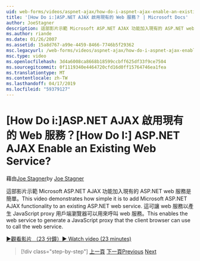 ```yaml
---
uid: web-forms/videos/aspnet-ajax/how-do-i-aspnet-ajax-enable-an-existing-web-service
title: '[How Do i:]ASP.NET AJAX 啟用現有的 Web 服務？ | Microsoft Docs'
author: JoeStagner
description: 這部影片示範 Microsoft ASP.NET AJAX 功能加入現有的 ASP.NET web 服務是簡單。 這可讓 web 服務以 gene...
ms.author: riande
ms.date: 01/26/2007
ms.assetid: 15a8d767-a99e-4459-8466-7746b5f29362
msc.legacyurl: /web-forms/videos/aspnet-ajax/how-do-i-aspnet-ajax-enable-an-existing-web-service
msc.type: video
ms.openlocfilehash: 3d4a6008ca8668b18599ccbff625df33f9ce7504
ms.sourcegitcommit: 0f1119340e4464720cfd16d0ff15764746ea1fea
ms.translationtype: MT
ms.contentlocale: zh-TW
ms.lasthandoff: 04/17/2019
ms.locfileid: "59379127"
---
```

# <a name="how-do-i-aspnet-ajax-enable-an-existing-web-service"></a><span data-ttu-id="47554-105">[How Do i:]ASP.NET AJAX 啟用現有的 Web 服務？</span><span class="sxs-lookup"><span data-stu-id="47554-105">[How Do I:] ASP.NET AJAX Enable an Existing Web Service?</span></span>

<span data-ttu-id="47554-106">藉由[Joe Stagner](https://github.com/JoeStagner)</span><span class="sxs-lookup"><span data-stu-id="47554-106">by [Joe Stagner](https://github.com/JoeStagner)</span></span>

<span data-ttu-id="47554-107">這部影片示範 Microsoft ASP.NET AJAX 功能加入現有的 ASP.NET web 服務是簡單。</span><span class="sxs-lookup"><span data-stu-id="47554-107">This video demonstrates how simple it is to add Microsoft ASP.NET AJAX functionality to an existing ASP.NET web service.</span></span> <span data-ttu-id="47554-108">這可讓 web 服務以產生 JavaScript proxy 用戶端瀏覽器可以用來呼叫 web 服務。</span><span class="sxs-lookup"><span data-stu-id="47554-108">This enables the web service to generate a JavaScript proxy that the client browser can use to call the web service.</span></span>

[<span data-ttu-id="47554-109">&#9654;觀看影片 （23 分鐘）</span><span class="sxs-lookup"><span data-stu-id="47554-109">&#9654; Watch video (23 minutes)</span></span>](https://channel9.msdn.com/Blogs/ASP-NET-Site-Videos/how-do-i-aspnet-ajax-enable-an-existing-web-service)

> [!div class="step-by-step"]
> <span data-ttu-id="47554-110">[上一頁](how-do-i-add-aspnet-ajax-features-to-an-existing-web-application.md)
> [下一頁](how-do-i-use-the-aspnet-ajax-client-library-controls.md)</span><span class="sxs-lookup"><span data-stu-id="47554-110">[Previous](how-do-i-add-aspnet-ajax-features-to-an-existing-web-application.md)
[Next](how-do-i-use-the-aspnet-ajax-client-library-controls.md)</span></span>
